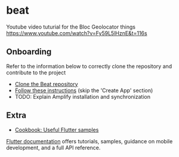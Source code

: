 # beat

Youtube video tuturial for the Bloc Geolocator things https://www.youtube.com/watch?v=Fy59L5lHznE&t=116s



## Onboarding

Refer to the information below to correctly clone the repository and contribute to the project

- [Clone the Beat repository](https://docs.github.com/en/repositories/creating-and-managing-repositories/cloning-a-repository)
- [Follow these instructions](https://docs.flutter.dev/get-started/install) (skip the 'Create App' section)
- TODO: Explain Amplify installation and synchronization

## Extra

- [Cookbook: Useful Flutter samples](https://flutter.dev/docs/cookbook)

[Flutter documentation](https://flutter.dev/docs) offers tutorials, samples, guidance on mobile development, and a full API reference.
